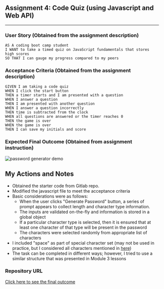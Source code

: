## Assignment 4: Code Quiz (using Javascript and Web API)
---

### User Story (Obtained from the assignment description)

```
AS A coding boot camp student
I WANT to take a timed quiz on JavaScript fundamentals that stores high scores
SO THAT I can gauge my progress compared to my peers
```

### Acceptance Criteria (Obtained from the assignment description)

```
GIVEN I am taking a code quiz
WHEN I click the start button
THEN a timer starts and I am presented with a question
WHEN I answer a question
THEN I am presented with another question
WHEN I answer a question incorrectly
THEN time is subtracted from the clock
WHEN all questions are answered or the timer reaches 0
THEN the game is over
WHEN the game is over
THEN I can save my initials and score
```

### Expected Final Outcome (Obtained from assignment instruction)
![password generator demo](./assets/iamges/04-web-apis-homework-demo.gif)

## My Actions and Notes

* Obtained the starter code from Gitlab repo.
* Modified the javascript file to meet the acceptance criteria
* Basic considerations were as follows:
    * When the user clicks "Generate Password" button, a series of prompt appears to collect length and character type information.
    * The inputs are validated on-the-fly and information is stored in a global object
    * If a particular character type is selected, then it is ensured that at least one character of that type will be present in the password
    * The characters were selected randomly from appropriate list of characters 
* I included "space" as part of special character set (may not be used in practice, but I considered all characters mentioned in [here](https://owasp.org/www-community/password-special-characters))
* The task can be completed in different ways; however, I tried to use a similar structure that was presented in Module 3 lessons

### Repository URL
[Click here to see the final outcome](https://samiul1988.github.io/assignment3_password_generator/)
